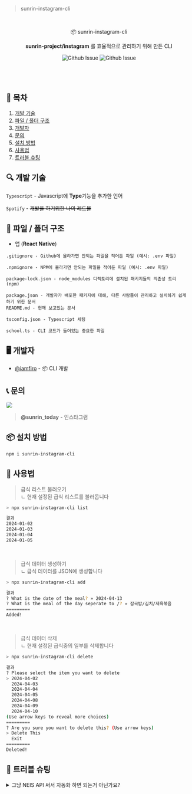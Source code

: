 > sunrin-instagram-cli


<br/>
<p align="center">📦 sunrin-instagram-cli</p>
<p align="center"><b>sunrin-project/instagram</b> 를 효율적으로 관리하기 위해 만든 CLI</p>

<div align="center">

![Github Issue](https://img.shields.io/github/issues/sunrin-project/instagram)
![Github Issue](https://img.shields.io/github/issues-pr/sunrin-project/instagram)

</div>

<div style="height: 40px">ㅤ</div>

## 📄 목차
1. [개발 기술](#tech)
2. [파일 / 폴더 구조](#folder)
3. [개발자](#developer)
4. [문의](#contact)
5. [설치 방법](#install)
6. [사용법](#howto)
7. [트러블 슈팅](#trouble)

## 🔍 개발 기술 <a id="tech"></a>
`Typescript` - Javascript에 **Type**기능을 추가한 언어<br/>

`Spotify` - ~~개발을 하기위한 나의 레드불~~

## 📂 파일 / 폴더 구조 <a id="folder"></a>
- 앱 (**React Native**)
```
.gitignore - Github에 올라가면 안되는 파일을 적어둔 파일 (예시: .env 파일)

.npmignore - NPM에 올라가면 안되는 파일을 적어둔 파일 (예시: .env 파일)

package-lock.json - node_modules 디렉토리에 설치된 패키지들의 의존성 트리 (npm)

package.json - 개발자가 배포한 패키지에 대해, 다른 사람들이 관리하고 설치하기 쉽게 하기 위한 문서
README.md - 현재 보고있는 문서

tsconfig.json - Typescript 세팅

school.ts - CLI 코드가 들어있는 중요한 파일
```

## 🖥️ 개발자 <a id="developer"></a>
- <a href="https://github.com/iamfiro">@iamfiro</a> - 📦 CLI 개발

## 📞 문의 <a id="contact"></a>
<a href="https://www.instagram.com/sunrin_life/"><img style="border-radius: 4px" src="https://img.shields.io/badge/Instagram-E4405F?style=flat-square&logo=Instagram&logoColor=white&link=https://www.instagram.com/sunrin_today/"/></a>
> **@sunrin_today** - 인스타그램

## 📦 설치 방법 <a id="install"></a>
```bash
npm i sunrin-instagram-cli
```

## 📎 사용법 <a id="howto"></a>
> 급식 리스트 불러오기<br/>
> ㄴ 현재 설정된 급식 리스트를 불러옵니다

```bash
> npx sunrin-instagram-cli list

결과
2024-01-02
2024-01-03
2024-01-04
2024-01-05
```

<br/>

> 급식 데이터 생성하기<br/>
> ㄴ 급식 데이터를 JSON에 생성합니다

```bash
> npx sunrin-instagram-cli add

결과
? What is the date of the meal? » 2024-04-13
? What is the meal of the day seperate to /? » 잡곡밥/김치/제육볶음
=========
Added!
```

<br/>

> 급식 데이터 삭제<br/>
> ㄴ 현재 설정된 급식중의 일부를 삭제합니다
```bash
> npx sunrin-instagram-cli delete

결과
? Please select the item you want to delete
> 2024-04-02
  2024-04-03
  2024-04-04
  2024-04-05
  2024-04-08
  2024-04-09
  2024-04-10
(Use arrow keys to reveal more choices)
=========
? Are you sure you want to delete this? (Use arrow keys)
> Delete This
  Exit
=========
Deleted!
```

## 🤬 트러블 슈팅 <a id="trouble"></a>
<details>
  <summary>그냥 NEIS API 써서 자동화 하면 되는거 아닌가요?</summary>
  <br/>
  저희는 프로젝트 초기에 NEIS API를 활용하여 프로그램을 자동화하려는 계획을 세웠습니다.<br/>그러나 개발 중에 NEIS API를 사용해보니 데이터를 불러오는 데 문제가 발생하거나, 오래된 데이터를 반환하는 경우가 있었습니다.<br/>
  또한 NEIS에서 제공하는 데이터를 그대로 사용하기 때문에 <b>데이터 가공이 어려웠습니다</b>.<br/>
  특히, 급식 정보의 음식 이름이 너무 길 경우 이미지가 표시되지 않는 버그가 발생했습니다. (예: <b>추억의경양식돈까스&소스</b>는 <b>돈까스</b>로 요약이 가능)<br/>
  이러한 문제들을 고려하여 "<b>직접 JSON에 급식 정보를 관리하자</b>"는 결정을 내리게 되었습니다.

  이러한 결정에 따라 매일 JSON을 관리하는 번거로움을 줄이기 위해 CLI 도구인 `📦 sunrin-instagram-cli`를 개발하였습니다.<br/>
  이를 통해 데이터 관리를 효율적으로 수행할 수 있게 되었습니다.
</details>